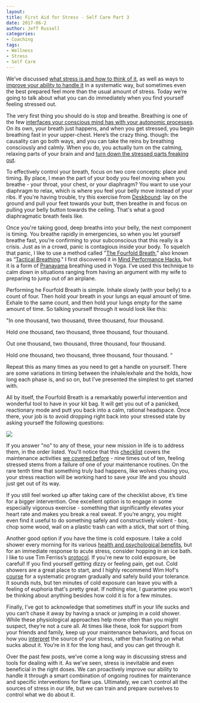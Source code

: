 ```yaml
---
layout:  
title: First Aid for Stress - Self Care Part 3
date: 2017-06-2  
author: Jeff Russell
categories: 
- Coaching 
tags: 
- Wellness
- Stress
- Self Care  
---
```


We’ve discussed [what stress is and how to think of it](https://www.jeffrussellcoaching.com/coaching-blog/2017/5/18/the-bathtub-model-of-stress-self-care-part-1), as well as ways to [improve your ability to handle it](https://www.jeffrussellcoaching.com/coaching-blog/2017/5/26/preventative-maintenance-self-care-part-2) in a systematic way, but sometimes even the best prepared feel more than the usual amount of stress. Today we’re going to talk about what you can do immediately when you find yourself feeling stressed out.

The very first thing you should do is stop and breathe. Breathing is one of the few [interfaces your conscious mind has with your autonomic processes](https://www.unm.edu/~lkravitz/Article%20folder/Breathing.html). On its own, your breath just happens, and when you get stressed, you begin breathing fast in your upper-chest. Here’s the crazy thing. though: the causality can go both ways, and you can take the reins by breathing consciously and calmly. When you do, you actually turn on the calming, relaxing parts of your brain and and [turn down the stressed parts freaking out](http://www.health.harvard.edu/mind-and-mood/relaxation-techniques-breath-control-helps-quell-errant-stress-response).  

To effectively control your breath, focus on two core concepts: place and timing. By place, I mean the part of your body you feel moving when you breathe - your throat, your chest, or your diaphragm? You want to use your diaphragm to relax, which is where you feel your belly move instead of your ribs. If you're having trouble, try this exercise from [Deskbound](https://smile.amazon.com/Deskbound-Standing-Up-Sitting-World-ebook/dp/B01E1HDJ64/ref=tmm_kin_swatch_0?_encoding=UTF8&qid=1496344900&sr=8-1): lay on the ground and pull your feet towards your butt, then breathe in and focus on pulling your belly button towards the ceiling. That's what a good diaphragmatic breath feels like.

Once you're taking good, deep breaths into your belly, the next component is timing. You breathe rapidly in emergencies, so when you let yourself breathe fast, you’re confirming to your subconscious that this really is a crisis. Just as in a crowd, panic is contagious inside your body. To squelch that panic, I like to use a method called "[The Fourfold Breath](https://books.google.com/books?id=m5vQHbj2Vi0C&pg=PA233&lpg=PA233&dq=four+fold+breath&source=bl&ots=ZqJjLV4X-u&sig=IhTtpCcYcagvVHwmSiCtwgRRIhE&hl=en&sa=X&ved=0ahUKEwj4xOmOsJ3UAhXCNiYKHXqcCSgQ6AEIWDAJ#v=onepage&q=four%20fold%20breath&f=false),” also known as “[Tactical Breathing](http://www.med.navy.mil/sites/nmcphc/Documents/health-promotion-wellness/psychological-emotional-wellbeing/Combat-Tactical-Breathing.pdf)." I first discovered it in [Mind Performance Hacks](https://smile.amazon.com/Mind-Performance-Hacks-Tools-Overclocking-ebook/dp/B0043D2EN6/ref=sr_1_1?ie=UTF8&qid=1496345266&sr=8-1&keywords=mind+performance+hacks), but it is a form of [Pranayama](https://en.wikipedia.org/wiki/Pranayama) breathing used in Yoga. I’ve used this technique to calm down in situations ranging from having an argument with my wife to preparing to jump out of an airplane.

Performing he Fourfold Breath is simple. Inhale slowly (with your belly) to a count of four. Then hold your breath in your lungs an equal amount of time. Exhale to the same count, and then hold your lungs empty for the same amount of time. So talking yourself through it would look like this:

"In one thousand, two thousand, three thousand, four thousand.  

Hold one thousand, two thousand, three thousand, four thousand.  

Out one thousand, two thousand, three thousand, four thousand.  

Hold one thousand, two thousand, three thousand, four thousand. “ 

Repeat this as many times as you need to get a handle on yourself. There are some variations in timing between the inhale/exhale and the holds, how long each phase is, and so on, but I’ve presented the simplest to get started with.

All by itself, the Fourfold Breath is a remarkably powerful intervention and wonderful tool to have in your kit bag. It will get you out of a panicked, reactionary mode and putt you back into a calm, rational headspace. Once there, your job is to avoid dropping right back into your stressed state by asking yourself the following questions:

![](https://images.squarespace-cdn.com/content/v1/588fac99f5e231608e25ebd0/1496352269476-BWIJBG1IF7WXSMT4OSDP/ke17ZwdGBToddI8pDm48kLgVGMx6fPuITWBSg8B9VoVZw-zPPgdn4jUwVcJE1ZvWQUxwkmyExglNqGp0IvTJZUJFbgE-7XRK3dMEBRBhUpyjzZwvqgkHP4h-JgDDRHgFwgWqtkbRiosDEiEqVJAWZzsVf_PkkhRg42gYLfi689s/image-asset.png)

If you answer "no" to any of these, your new mission in life is to address them, in the order listed. You'll notice that this [checklist](https://smile.amazon.com/Checklist-Manifesto-How-Things-Right-ebook/dp/B0030V0PEW/ref=sr_1_1?ie=UTF8&qid=1496346302&sr=8-1&keywords=checklist+manifesto) covers the maintenance activities [we covered before](https://www.jeffrussellcoaching.com/coaching-blog/2017/5/26/preventative-maintenance-self-care-part-2) - nine times out of ten, feeling stressed stems from a failure of one of your maintenance routines. On the rare tenth time that something truly bad happens, like wolves chasing you, your stress reaction will be working hard to save your life and you should just get out of its way.  

If you still feel worked up after taking care of the checklist above, it’s time for a bigger intervention. One excellent option is to engage in some especially vigorous exercise - something that significantly elevates your heart rate and makes you break a real sweat. If you’re angry, you might even find it useful to do something safely and constructively violent - box, chop some wood, wail on a plastic trash can with a stick, that sort of thing.  

Another good option if you have the time is cold exposure. I take a cold shower every morning for its various [health and psychological benefits](https://selfhacked.com/2016/10/19/12-reasons-embrace-cold/), but for an immediate response to acute stress, consider hopping in an ice bath. I like to use Tim Ferriss’s [protocol](https://www.youtube.com/watch?v=jCU2qENWMnA). If you're new to cold exposure, be careful! If you find yourself getting dizzy or feeling pain, get out. Cold showers are a great place to start, and I highly recommend Wim Hof's [course](https://www.wimhofmethod.com/) for a systematic program gradually and safely build your tolerance. It sounds nuts, but ten minutes of cold exposure can leave you with a feeling of euphoria that's pretty great. If nothing else, I guarantee you won’t be thinking about anything besides how cold it is for a few minutes.

Finally, I’ve got to acknowledge that sometimes stuff in your life sucks and you can’t chase it away by having a snack or jumping in a cold shower. While these physiological approaches help more often than you might suspect, they’re not a cure all. At times like these, look for support from your friends and family, keep up your maintenance behaviors, and focus on how you [interpret](https://smile.amazon.com/Mans-Search-Meaning-Viktor-Frankl-ebook/dp/B009U9S6FI/ref=sr_1_1?ie=UTF8&qid=1496347390&sr=8-1&keywords=victor+frankl+man%27s+search+for+meaning) the source of your stress, rather than fixating on what sucks about it. You’re in it for the long haul, and you can get through it.

Over the past few posts, we’ve come a long way in discussing stress and tools for dealing with it. As we've seen, stress is inevitable and even beneficial in the right doses. We can proactively improve our ability to handle it through a smart combination of ongoing routines for maintenance and specific interventions for flare ups. Ultimately, we can’t control all the sources of stress in our life, but we can train and prepare ourselves to control what we do about it.

